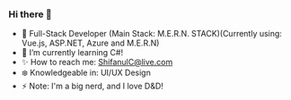### Hi there 👋

<!--
**shifanul/shifanul** is a ✨ _special_ ✨ repository because its `README.md` (this file) appears on your GitHub profile.

Here are some ideas to get you started:

- 🔭 I’m currently working on ...
- 🌱 I’m currently learning ...
- 👯 I’m looking to collaborate on ...
- 🤔 I’m looking for help with ...
- 💬 Ask me about ...
- 📫 How to reach me: ...
- 😄 Pronouns: ...
- ⚡ Fun fact: ...
-->

- 💾 Full-Stack Developer (Main Stack: M.E.R.N. STACK)(Currently using: Vue.js, ASP.NET, Azure and M.E.R.N)
- 🌱  I’m currently learning C#!
- ✨   How to reach me: ShifanulC@live.com
- ❄️    Knowledgeable in: UI/UX Design
- ⚡      Note: I'm a big nerd, and I love D&D!
